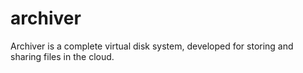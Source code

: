 # archiver
Archiver is a complete virtual disk system, developed for storing and sharing files in the cloud.

